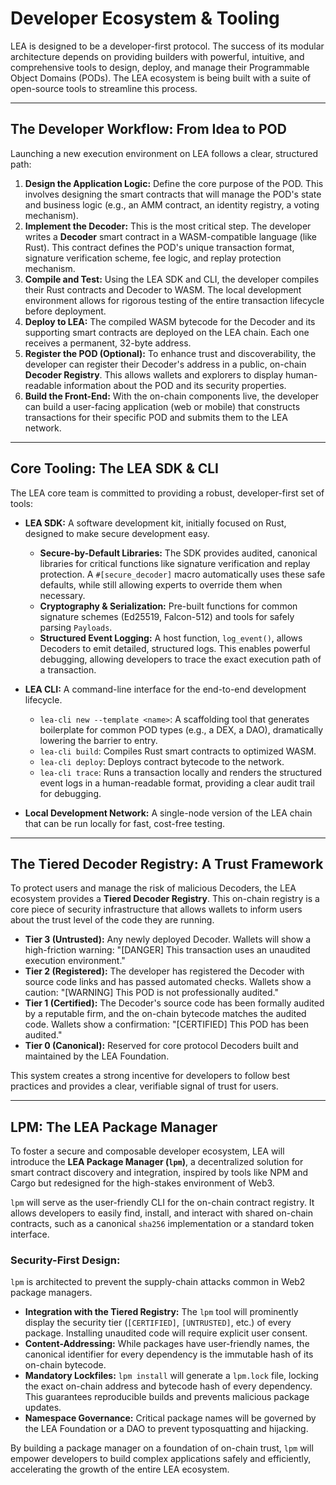 # Developer Ecosystem & Tooling

LEA is designed to be a developer-first protocol. The success of its modular architecture depends on providing builders with powerful, intuitive, and comprehensive tools to design, deploy, and manage their Programmable Object Domains (PODs). The LEA ecosystem is being built with a suite of open-source tools to streamline this process.

---

## The Developer Workflow: From Idea to POD

Launching a new execution environment on LEA follows a clear, structured path:

1.  **Design the Application Logic:** Define the core purpose of the POD. This involves designing the smart contracts that will manage the POD's state and business logic (e.g., an AMM contract, an identity registry, a voting mechanism).
2.  **Implement the Decoder:** This is the most critical step. The developer writes a **Decoder** smart contract in a WASM-compatible language (like Rust). This contract defines the POD's unique transaction format, signature verification scheme, fee logic, and replay protection mechanism.
3.  **Compile and Test:** Using the LEA SDK and CLI, the developer compiles their Rust contracts and Decoder to WASM. The local development environment allows for rigorous testing of the entire transaction lifecycle before deployment.
4.  **Deploy to LEA:** The compiled WASM bytecode for the Decoder and its supporting smart contracts are deployed on the LEA chain. Each one receives a permanent, 32-byte address.
5.  **Register the POD (Optional):** To enhance trust and discoverability, the developer can register their Decoder's address in a public, on-chain **Decoder Registry**. This allows wallets and explorers to display human-readable information about the POD and its security properties.
6.  **Build the Front-End:** With the on-chain components live, the developer can build a user-facing application (web or mobile) that constructs transactions for their specific POD and submits them to the LEA network.

---

## Core Tooling: The LEA SDK & CLI

The LEA core team is committed to providing a robust, developer-first set of tools:

-   **LEA SDK:** A software development kit, initially focused on Rust, designed to make secure development easy.
    -   **Secure-by-Default Libraries:** The SDK provides audited, canonical libraries for critical functions like signature verification and replay protection. A `#[secure_decoder]` macro automatically uses these safe defaults, while still allowing experts to override them when necessary.
    -   **Cryptography & Serialization:** Pre-built functions for common signature schemes (Ed25519, Falcon-512) and tools for safely parsing `Payloads`.
    -   **Structured Event Logging:** A host function, `log_event()`, allows Decoders to emit detailed, structured logs. This enables powerful debugging, allowing developers to trace the exact execution path of a transaction.

-   **LEA CLI:** A command-line interface for the end-to-end development lifecycle.
    -   `lea-cli new --template <name>`: A scaffolding tool that generates boilerplate for common POD types (e.g., a DEX, a DAO), dramatically lowering the barrier to entry.
    -   `lea-cli build`: Compiles Rust smart contracts to optimized WASM.
    -   `lea-cli deploy`: Deploys contract bytecode to the network.
    -   `lea-cli trace`: Runs a transaction locally and renders the structured event logs in a human-readable format, providing a clear audit trail for debugging.

-   **Local Development Network:** A single-node version of the LEA chain that can be run locally for fast, cost-free testing.

---

## The Tiered Decoder Registry: A Trust Framework

To protect users and manage the risk of malicious Decoders, the LEA ecosystem provides a **Tiered Decoder Registry**. This on-chain registry is a core piece of security infrastructure that allows wallets to inform users about the trust level of the code they are running.

-   **Tier 3 (Untrusted):** Any newly deployed Decoder. Wallets will show a high-friction warning: "[DANGER] This transaction uses an unaudited execution environment."
-   **Tier 2 (Registered):** The developer has registered the Decoder with source code links and has passed automated checks. Wallets show a caution: "[WARNING] This POD is not professionally audited."
-   **Tier 1 (Certified):** The Decoder's source code has been formally audited by a reputable firm, and the on-chain bytecode matches the audited code. Wallets show a confirmation: "[CERTIFIED] This POD has been audited."
-   **Tier 0 (Canonical):** Reserved for core protocol Decoders built and maintained by the LEA Foundation.

This system creates a strong incentive for developers to follow best practices and provides a clear, verifiable signal of trust for users.

---

## LPM: The LEA Package Manager

To foster a secure and composable developer ecosystem, LEA will introduce the **LEA Package Manager (`lpm`)**, a decentralized solution for smart contract discovery and integration, inspired by tools like NPM and Cargo but redesigned for the high-stakes environment of Web3.

`lpm` will serve as the user-friendly CLI for the on-chain contract registry. It allows developers to easily find, install, and interact with shared on-chain contracts, such as a canonical `sha256` implementation or a standard token interface.

### Security-First Design:
`lpm` is architected to prevent the supply-chain attacks common in Web2 package managers.
-   **Integration with the Tiered Registry:** The `lpm` tool will prominently display the security tier (`[CERTIFIED]`, `[UNTRUSTED]`, etc.) of every package. Installing unaudited code will require explicit user consent.
-   **Content-Addressing:** While packages have user-friendly names, the canonical identifier for every dependency is the immutable hash of its on-chain bytecode.
-   **Mandatory Lockfiles:** `lpm install` will generate a `lpm.lock` file, locking the exact on-chain address and bytecode hash of every dependency. This guarantees reproducible builds and prevents malicious package updates.
-   **Namespace Governance:** Critical package names will be governed by the LEA Foundation or a DAO to prevent typosquatting and hijacking.

By building a package manager on a foundation of on-chain trust, `lpm` will empower developers to build complex applications safely and efficiently, accelerating the growth of the entire LEA ecosystem.
